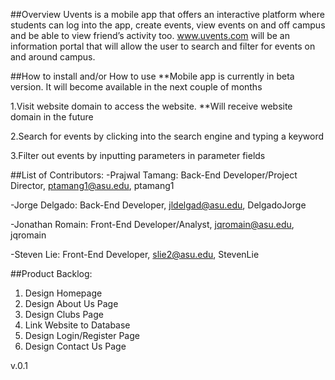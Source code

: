 
##Overview 
Uvents is a mobile app that offers an interactive platform where students can log into the app, create events, 
view events on and off campus and be able to view friend’s activity too. www.uvents.com will be an information portal that 
will allow the user to search and filter for events on and around campus.

##How to install and/or How to use
**Mobile app is currently in beta version. It will become available in the next couple of months

1.Visit website domain to access the website. **Will receive website domain in the future 

2.Search for events by clicking into the search engine and typing a keyword

3.Filter out events by inputting parameters in parameter fields

##List of Contributors: 
-Prajwal Tamang: Back-End Developer/Project Director, ptamang1@asu.edu, ptamang1

-Jorge Delgado: Back-End Developer, jldelgad@asu.edu, DelgadoJorge 

-Jonathan Romain: Front-End Developer/Analyst, jqromain@asu.edu, jqromain

-Steven Lie: Front-End Developer, slie2@asu.edu, StevenLie

##Product Backlog:
1. Design Homepage
2. Design About Us Page
3. Design Clubs Page
4. Link Website to Database
5. Design Login/Register Page
6. Design Contact Us Page

v.0.1
 
